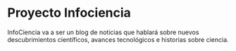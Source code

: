 # Proyecto Infociencia
InfoCiencia va a ser un blog de noticias que hablará sobre nuevos descubrimientos científicos, avances tecnológicos e historias sobre ciencia.

